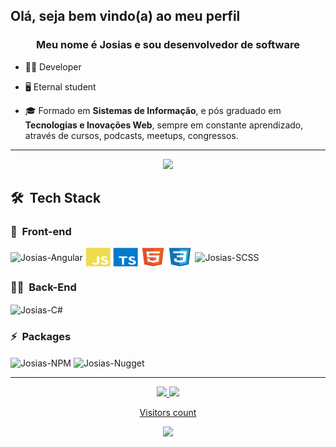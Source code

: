 ## Olá, seja bem vindo(a) ao meu perfil

<div align="center">
   <h3> Meu nome é Josias e sou desenvolvedor de software </h3>
</div>

- 👨‍💻  Developer </br>

- 🖥  Eternal student

- 🎓 Formado em **Sistemas de Informação**, e pós graduado em **Tecnologias e Inovações Web**, sempre em constante aprendizado, através de cursos, podcasts, meetups, congressos.

***

<div align="center">
   <a href="https://www.linkedin.com/in/josias-ribeiro/" target="_blank"><img src="https://img.shields.io/badge/-LinkedIn-%230077B5?style=for-the-badge&logo=linkedin&logoColor=white" target="_blank"></a>
</div>

## 🛠 &nbsp;Tech Stack

### 🎨 &nbsp;Front-end
<div style="display: inline_block">
<img align="center" alt="Josias-Angular" height="30" width="40" src="https://cdn.jsdelivr.net/gh/devicons/devicon/icons/angularjs/angularjs-original.svg">  
  <img align="center" alt="Josias-Js" height="30" width="40" src="https://raw.githubusercontent.com/devicons/devicon/master/icons/javascript/javascript-plain.svg">
  <img align="center" alt="Josias-Ts" height="30" width="40" src="https://raw.githubusercontent.com/devicons/devicon/master/icons/typescript/typescript-plain.svg">  
  <img align="center" alt="Josias-HTML" height="30" width="40" src="https://raw.githubusercontent.com/devicons/devicon/master/icons/html5/html5-original.svg">
  <img align="center" alt="Josias-CSS" height="30" width="40" src="https://raw.githubusercontent.com/devicons/devicon/master/icons/css3/css3-original.svg">  
  <img align="center" alt="Josias-SCSS" height="30" width="40" src="https://cdn.jsdelivr.net/gh/devicons/devicon/icons/sass/sass-original.svg">
</div>

 ### 👩‍💻 &nbsp;Back-End
<img align="center" alt="Josias-C#" height="30" width="40"  src="https://cdn.jsdelivr.net/gh/devicons/devicon/icons/csharp/csharp-original.svg" /> 

### ⚡ &nbsp;Packages
<div style="display: inline_block">
<img align="center" alt="Josias-NPM" height="30" width="40" src="https://cdn.jsdelivr.net/gh/devicons/devicon/icons/npm/npm-original-wordmark.svg">  
<img  align="center" alt="Josias-Nugget" height="60" width="70" src="https://cdn.jsdelivr.net/gh/devicons/devicon/icons/nuget/nuget-original-wordmark.svg" />
</div>

***

<div align="center">
  <a href="https://github.com/josias-ribeiro">
  <img height="180em" src="https://github-readme-stats.vercel.app/api?username=josias-ribeiro&show_icons=true&theme=dracula&include_all_commits=true&count_private=true"/>
  <img height="180em" src="https://github-readme-stats.vercel.app/api/top-langs/?username=josias-ribeiro&layout=compact&langs_count=7&theme=dracula"/>
</div>
 
<div>   
  <p align="center"> Visitors count </p>
  <p align="center">   <img alingn="center" src="https://profile-counter.glitch.me/Josias-Ribeiro/count.svg" /></p>
</div>
